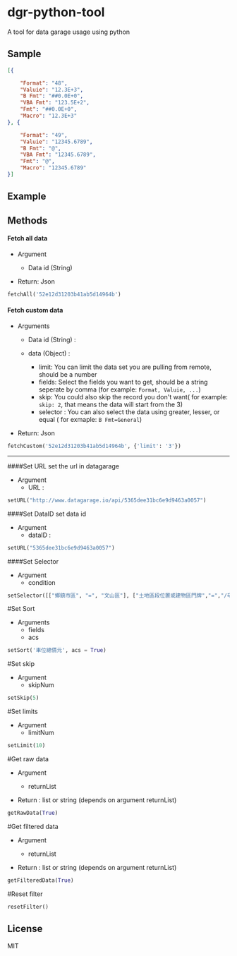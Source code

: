 # dgr-python-tool

A tool for data garage usage using python

## Sample


```json
[{

    "Format": "48",
    "Valuie": "12.3E+3",
    "B Fmt": "##0.0E+0",
    "VBA Fmt": "123.5E+2",
    "Fmt": "##0.0E+0",
    "Macro": "12.3E+3"
}, {

    "Format": "49",
    "Valuie": "12345.6789",
    "B Fmt": "@",
    "VBA Fmt": "12345.6789",
    "Fmt": "@",
    "Macro": "12345.6789"
}]
```

## Example


## Methods

#### Fetch all data

- Argument
    * Data id (String)

- Return: Json

```python
fetchAll('52e12d31203b41ab5d14964b')
```

#### Fetch custom data


- Arguments
    * Data id (String) :  
  
  
    * data (Object) :  
        - limit: You can limit the data set you are pulling from remote, should be a number
        - fields: Select the fields you want to get, should be a string seperate by comma (for example: `Format, Valuie, ...`)
        - skip: You could also skip the record you don't want( for example: `skip: 2`, that means the data will start from the 3)
        - selector : You can also select the data using greater, lesser, or equal ( for exmaple: `B Fmt=General`)

- Return: Json


```python
fetchCustom('52e12d31203b41ab5d14964b', {'limit': '3'})
```

-----

####Set URL
set the url in datagarage


- Argument
    * URL :

```python
setURL("http://www.datagarage.io/api/5365dee31bc6e9d9463a0057")
```


####Set DataID
set data id

- Argument
    * dataID :

```python
setURL("5365dee31bc6e9d9463a0057")
```

####Set Selector


- Argument
    * condition

```python
setSelector([["鄉鎮市區", "=", "文山區"], ["土地區段位置或建物區門牌","=","/辛亥路/"], ["交易年月", ">=", 10300]])
```

#Set Sort


- Arguments
    * fields
    * acs

```python
setSort('車位總價元', acs = True)
```

#Set skip


- Argument
    * skipNum

```python
setSkip(5)
```

#Set limits


- Argument
    * limitNum

```python
setLimit(10)
```

#Get raw data


- Argument
    * returnList

- Return : list or string (depends on argument returnList)

```python
getRawData(True)
```

#Get filtered data


- Argument
    * returnList

- Return : list or string (depends on argument returnList)

```python
getFilteredData(True)
```


#Reset filter

```python
resetFilter()
```

## License

MIT
